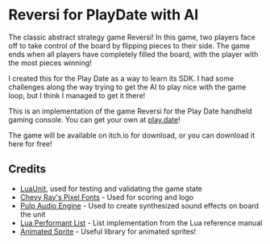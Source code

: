# Reversi for PlayDate with AI

The classic abstract strategy game Reversi!  In this game, two players face off to take control of the board by flipping pieces to their side. The game ends when all players have completely filled the board, with the player with the most pieces winning!

I created this for the Play Date as a way to learn its SDK.  I had some challenges along the way trying to get the AI to play nice with the game loop, but I think I managed to get it there!

This is an implementation of the game Reversi for the Play Date handheld gaming console.  You can get your own at [play.date](https://play.date)!

The game will be available on itch.io for download, or you can download it here for free!

## Credits

- [LuaUnit](https://github.com/bluebird75/luaunit), used for testing and validating the game state
- [Chevy Ray's Pixel Fonts](https://chevyray.itch.io/pixel-fonts) - Used for scoring and logo
- [Pulp Audio Engine](https://play.date/pulp/) - Used to create synthesized sound effects on board the unit
- [Lua Performant List](https://www.lua.org/pil/11.4.html) - List implementation from the Lua reference manual
- [Animated Sprite](https://github.com/Whitebrim/AnimatedSprite) - Useful library for animated sprites!
